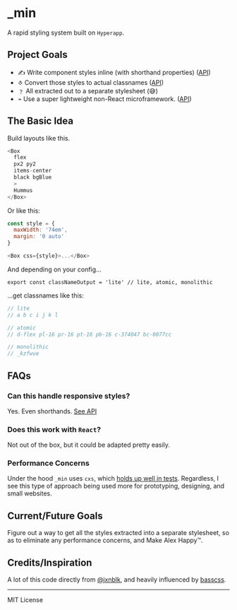 # _min

 A rapid styling system built on `Hyperapp`.

## Project Goals


- ✍ Write component styles inline (with shorthand properties) ([API](http://github.com/jxnblk/understyle))
- ⎀ Convert those styles to actual classnames ([API](http://github.com/jxnblk/cxs))
- ﹖ All extracted out to a separate stylesheet (😅)
- ⌁ Use a super lightweight non-React microframework. ([API](http://github.com/hyperapp/hyperapp))

## The Basic Idea

Build layouts like this.

```js
<Box 
  flex 
  px2 py2 
  items-center 
  black bgBlue
  >
  Hummus
</Box>
```

Or like this:

```js
const style = {
  maxWidth: '74em',
  margin: '0 auto'
}

<Box css={style}>...</Box>
```

And depending on your config...

```
export const classNameOutput = 'lite' // lite, atomic, monolithic
```


...get classnames like this: 

```js
// lite
// a b c i j k l

// atomic  
// d-flex pl-16 pr-16 pt-16 pb-16 c-374047 bc-0077cc

// monolithic
// _kzfwue
```


## FAQs

### Can this handle responsive styles?

Yes. Even shorthands. [See API](https://github.com/jxnblk/understyle#responsive-styles)

### Does this work with `React`?

Not out of the box, but it could be adapted pretty easily.

### Performance Concerns

Under the hood `_min` uses `cxs`, which [holds up well in tests](https://engineering.hellofresh.com/the-css-in-js-battle-89c34a7a83ea). Regardless, 
I see this type of approach being used more for prototyping, designing, and small websites.
 

## Current/Future Goals

Figure out a way to get all the styles extracted into a separate stylesheet, so
as to eliminate any performance concerns, and Make Alex Happy™.


## Credits/Inspiration

A lot of this code directly from [@jxnblk](http://github.com/jxnblk), and heavily influenced by [basscss](http://basscss.com/). 


--- 

MIT License
